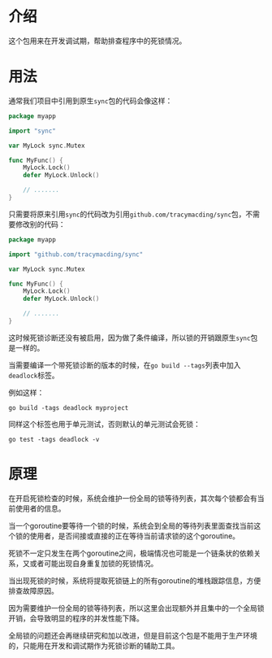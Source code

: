 介绍
====

这个包用来在开发调试期，帮助排查程序中的死锁情况。

用法
====

通常我们项目中引用到原生`sync`包的代码会像这样：

```go
package myapp

import "sync"

var MyLock sync.Mutex

func MyFunc() {
	MyLock.Lock()
	defer MyLock.Unlock()

	// .......
}
```

只需要将原来引用`sync`的代码改为引用`github.com/tracymacding/sync`包，不需要修改别的代码：


```go
package myapp

import "github.com/tracymacding/sync"

var MyLock sync.Mutex

func MyFunc() {
	MyLock.Lock()
	defer MyLock.Unlock()

	// .......
}
```

这时候死锁诊断还没有被启用，因为做了条件编译，所以锁的开销跟原生`sync`包是一样的。

当需要编译一个带死锁诊断的版本的时候，在`go build --tags`列表中加入`deadlock`标签。

例如这样：

```
go build -tags deadlock myproject
```

同样这个标签也用于单元测试，否则默认的单元测试会死锁：

```
go test -tags deadlock -v
```


原理
====

在开启死锁检查的时候，系统会维护一份全局的锁等待列表，其次每个锁都会有当前使用者的信息。

当一个goroutine要等待一个锁的时候，系统会到全局的等待列表里面查找当前这个锁的使用者，是否间接或直接的正在等待当前请求锁的这个goroutine。

死锁不一定只发生在两个goroutine之间，极端情况也可能是一个链条状的依赖关系，又或者可能出现自身重复加锁的死锁情况。

当出现死锁的时候，系统将提取死锁链上的所有goroutine的堆栈跟踪信息，方便排查故障原因。

因为需要维护一份全局的锁等待列表，所以这里会出现额外并且集中的一个全局锁开销，会导致明显的程序的并发性能下降。

全局锁的问题还会再继续研究和加以改进，但是目前这个包是不能用于生产环境的，只能用在开发和调试期作为死锁诊断的辅助工具。
